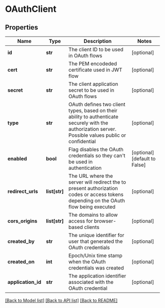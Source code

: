 # OAuthClient

## Properties
Name | Type | Description | Notes
------------ | ------------- | ------------- | -------------
**id** | **str** | The client ID to be used in OAuth flows | [optional] 
**cert** | **str** | The PEM encodeded certificate used in JWT flow | [optional] 
**secret** | **str** | The client application secret to be used in OAuth flows | [optional] 
**type** | **str** | OAuth defines two client types, based on their ability to authenticate securely with the authorization server. Possible values public or confidential | [optional] 
**enabled** | **bool** | Flag disables the OAuth credentials so they can&#39;t be used in authentication | [optional] [default to False]
**redirect_urls** | **list[str]** | The URL where the server will redirect the to present authorization codes or access tokens depending on the OAuth flow being executed | [optional] 
**cors_origins** | **list[str]** | The domains to allow access for browser-based clients | [optional] 
**created_by** | **str** | The unique identifier for user that generated the OAuth credentials | [optional] 
**created_on** | **int** | Epoch/Unix time stamp when the OAuth credentials was created | [optional] 
**application_id** | **str** | The application identifier associated with the OAuth credential | [optional] 

[[Back to Model list]](../README.md#documentation-for-models) [[Back to API list]](../README.md#documentation-for-api-endpoints) [[Back to README]](../README.md)


